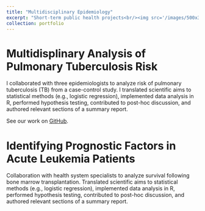 ```yaml
---
title: "Multidisciplinary Epidemiology"
excerpt: "Short-term public health projects<br/><img src='/images/500x300.png'>"
collection: portfolio
---
```


# Multidisplinary Analysis of Pulmonary Tuberculosis Risk
I collaborated with three epidemiologists to analyze risk of pulmonary tuberculosis (TB) from a case-control study. I translated scientific aims to statistical methods (e.g., logistic regression), implemented data analysis in R, performed hypothesis testing, contributed to post-hoc discussion, and authored relevant sections of a summary report.

See our work on [GitHub](https://github.com/alejandroh3005/categorical-epidemiology/blob/6c02c28da6292a3a20392a359df9d6255a3393d8/code/project-group11.pdf).

# Identifying Prognostic Factors in Acute Leukemia Patients
Collaboration with health system specialists to analyze survival following bone marrow transplantation. Translated scientific aims to statistical methods (e.g., logistic regression), implemented data analysis in R, performed hypothesis testing, contributed to post-hoc discussion, and authored relevant sections of a summary report.
